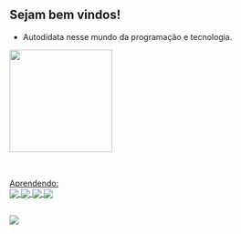 ## Sejam bem vindos!
- Autodidata nesse mundo da programação e tecnologia.
<a href="https://github.com/rodrigogervasio"> 
  <img height="180em" src="https://github-readme-stats.vercel.app/api?username=rodrigogervasio&show_icons=true&theme=dark&include_all_commits=true&count_private=true"/>

##

 <div style="display: inline_block"><br>
 Aprendendo:
 <div>
<img align="center"src="https://img.icons8.com/ios-filled/60/000000/linux.png"/>
<img align="center"src="https://img.icons8.com/carbon-copy/100/000000/kali-linux.png"/>
<img align="center"src="https://img.icons8.com/ios-filled/65/000000/python.png"/>
<img align="center"src="https://img.icons8.com/dotty/80/000000/sql.png"/>

##
 
 <a href = "mailto:reallifestyle.021@gmail.com"><img src="https://img.shields.io/badge/-Gmail-%23333?style=for-the-badge&logo=gmail&logoColor=white" target="_blank"></a>
